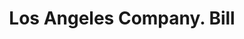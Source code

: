 ---
doi: 10.7916/D8NP3GFK
date_other: '1913'
date_other_textual: '1913'
form: printed ephemera
genre:
- Invoices
name:
- Los Angeles Company
object_in_context_url: https://biggert.cul.columbia.edu/items/view/ave_biggert_00418
subject_hierarchical_geographic:
- Boston, Massachusetts, United States
subject_name:
- Los Angeles Company
title: Los Angeles Company. Bill
sort_title: Los Angeles Company. Bill
call_number: ave_biggert_00418
coordinates:
- 42.35805555555556,-71.06361111111111
pid: ave_biggert_00418
identifiers: ave_biggert_00418
thumbnail: https://derivativo-2.library.columbia.edu/iiif/2/ldpd:344186/full/!256,256/0/native.jpg
permalink: /biggert/ave_biggert_00418/
layout: iiif-image-page
---